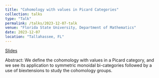 ```yaml
---
title: "Cohomology with values in Picard Categories"
collection: talks
type: "Talk"
permalink: /talks/2023-12-07-talk
venue: "Florida State University, Department of Mathematics"
date: 2023-12-07
location: "Tallahassee, FL"
---
```


[Slides](/files/Algebra_Seminar_07.12.23.pdf)

Abstract: We define the cohomology with values in a Picard category, and we see its application to symmetric monoidal bi-categories followed by a use of biextensions to study the cohomology groups.
